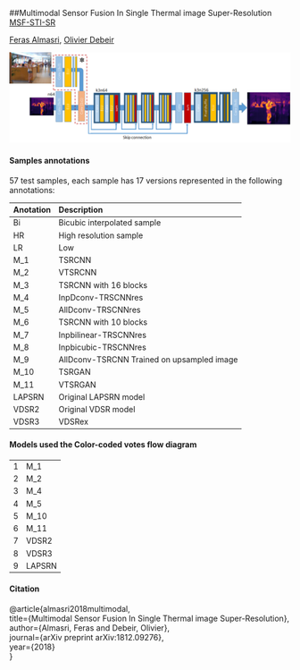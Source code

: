 ##Multimodal Sensor Fusion In Single Thermal image Super-Resolution  
[MSF-STI-SR](https://arxiv.org/abs/1812.09276v1)  
  
[Feras Almasri](), [Olivier Debeir]()  
  
![Multimodal fusion model](imgs/model.png)  
  
#### Samples annotations  
  
57 test samples, each sample has 17 versions represented in the following annotations:   
  
| Anotation | Description                                |  
|-----------|:--------------------------------------------|  
| Bi        | Bicubic interpolated sample                |  
| HR        | High resolution sample                     |  
| LR        | Low                                        |  
| M_1       | TSRCNN                                     |  
| M_2       | VTSRCNN                                    |  
| M_3       | TSRCNN with 16 blocks                      |  
| M_4       | InpDconv-TRSCNNres                         |  
| M_5       | AllDconv-TRSCNNres                         |  
| M_6       | TSRCNN with 10 blocks                      |  
| M_7       | Inpbilinear-TRSCNNres                      |  
| M_8       | Inpbicubic-TRSCNNres                       |  
| M_9       | AllDconv-TSRCNN Trained on upsampled image |  
| M_10      | TSRGAN                                     |  
| M_11      | VTSRGAN                                    |  
| LAPSRN    | Original LAPSRN model                      |  
| VDSR2     | Original VDSR model                        |  
| VDSR3     | VDSRex                                     |  
  
#### Models used the Color-coded votes flow diagram  
  
| | |  
|-----------|:------------|  
| 1       | M_1        	  |  
| 2       | M_2           |  
| 3       | M_4           |  
| 4       | M_5           |  
| 5       | M_10          |  
| 6       | M_11          |  
| 7       | VDSR2         |  
| 8       | VDSR3         |  
| 9       | LAPSRN        |  

  
#### Citation  
  
@article{almasri2018multimodal,  
  title={Multimodal Sensor Fusion In Single Thermal image Super-Resolution},    
  author={Almasri, Feras and Debeir, Olivier},  
  journal={arXiv preprint arXiv:1812.09276},  
  year={2018}  
}